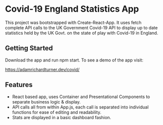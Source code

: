 # Covid-19 England Statistics App

This project was bootstrapped with Create-React-App. It uses fetch complete API calls to the UK Government Covid-19
API to display up to date statistics held by the UK Govt. on the state of play with Covid-19 in England. 

## Getting Started

Download the app and run npm start. To see a demo of the app visit:

https://adamrichardturner.dev/covid/

## Features

* React based app, uses Container and Presentational Components to separate business logic & display.
* API calls all from within App.js, each call is separated into individual functions for ease of editing and readability.
* Stats are displayed in a basic dashboard fashion.